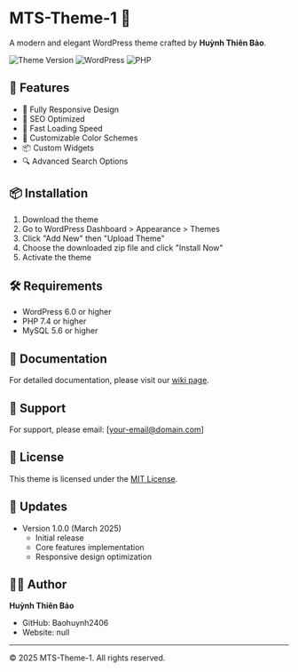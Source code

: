 # MTS-Theme-1 🎨

A modern and elegant WordPress theme crafted by **Huỳnh Thiên Bảo**.

![Theme Version](https://img.shields.io/badge/version-1.0.0-blue.svg)
![WordPress](https://img.shields.io/badge/WordPress-%E2%89%A5%206.0-green.svg)
![PHP](https://img.shields.io/badge/PHP-%E2%89%A5%207.4-purple.svg)

## 🌟 Features

- 📱 Fully Responsive Design
- 🎯 SEO Optimized
- 🚀 Fast Loading Speed
- 🎨 Customizable Color Schemes
- 📦 Custom Widgets
- 🔍 Advanced Search Options

## 📦 Installation

1. Download the theme
2. Go to WordPress Dashboard > Appearance > Themes
3. Click "Add New" then "Upload Theme"
4. Choose the downloaded zip file and click "Install Now"
5. Activate the theme

## 🛠️ Requirements

- WordPress 6.0 or higher
- PHP 7.4 or higher
- MySQL 5.6 or higher

## 📝 Documentation

For detailed documentation, please visit our [wiki page](documentation-link).

## 🤝 Support

For support, please email: [your-email@domain.com]

## 📜 License

This theme is licensed under the [MIT License](LICENSE).

## 🔄 Updates

- Version 1.0.0 (March 2025)
  - Initial release
  - Core features implementation
  - Responsive design optimization

## 👨‍💻 Author

**Huỳnh Thiên Bảo**
- GitHub: Baohuynh2406
- Website: null

---

© 2025 MTS-Theme-1. All rights reserved.